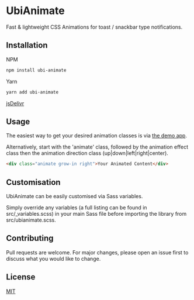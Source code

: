# UbiAnimate

Fast & lightweight CSS Animations for toast / snackbar type notifications.

## Installation

NPM

```bash
npm install ubi-animate
```

Yarn

```bash
yarn add ubi-animate
```

[jsDelivr](http://jsdelivr.com)

## Usage

The easiest way to get your desired animation classes is via [the demo app](https://rmhubbert.github.io/ubi-animate).

Alternatively, start with the 'animate' class, followed by the animation effect class then the animation direction class (up|down|left|right|center).

```html
<div class="animate grow-in right">Your Animated Content</div>
```

## Customisation

UbiAnimate can be easily customised via Sass variables.

Simply override any variables (a full listing can be found in src/\_variables.scss) in your main Sass file before importing the library from src/ubianimate.scss.

## Contributing

Pull requests are welcome. For major changes, please open an issue first to discuss what you would like to change.

## License

[MIT](https://choosealicense.com/licenses/mit/)
